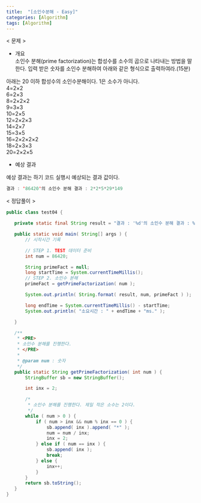 ```yaml
---
title:  "[소인수분해 - Easy]"
categories: [Algorithm]
tags: [Algorithm]
---
```


< 문제 >
 -  개요  
 소인수 분해(prime factorization)는 합성수를 소수의 곱으로 나타내는 방법을 말한다.
 입력 받은 숫자를 소인수 분해하여 아래와 같은 형식으로 출력하여라.(15분)
  
 아래는 20 이하 합성수의 소인수분해이다. 1은 소수가 아니다.  
 4=2×2  
 6=2×3  
 8=2×2×2  
 9=3×3  
 10=2×5  
 12=2×2×3  
 14=2×7  
 15=3×5  
 16=2×2×2×2  
 18=2×3×3  
 20=2×2×5  
 
 - 예상 결과
 
 예상 결과는 하기 코드 실행시 예상되는 결과 값이다.
 
 ``` java
 결과 : '86420'의 소인수 분해 결과 : 2*2*5*29*149
 ``` 
 
 < 정답풀이 >
 
 ``` java
 public class test04 {

	private static final String result = "결과 : '%d'의 소인수 분해 결과 : %s";

	public static void main( String[] args ) {
		// 시작시간 기록

		// STEP 1. TEST 데이터 준비
		int num = 86420;

		String primeFact = null;
		long startTime = System.currentTimeMillis();
		// STEP 2. 소인수 분해
		primeFact = getPrimeFactorization( num );

		System.out.println( String.format( result, num, primeFact ) );

		long endTime = System.currentTimeMillis() - startTime;
		System.out.println( "소요시간 : " + endTime + "ms." );

	}

	/**
	 * <PRE>
	 * 소인수 분해를 진행한다.
	 * </PRE>
	 * 
	 * @param num : 숫자
	 */
	public static String getPrimeFactorization( int num ) {
		StringBuffer sb = new StringBuffer();

		int inx = 2;

		/*
		 * 소인수 분해를 진행한다. 제일 작은 소수는 2이다.
		 */
		while ( num > 0 ) {
			if ( num > inx && num % inx == 0 ) {
				sb.append( inx ).append( "*" );
				num = num / inx;
				inx = 2;
			} else if ( num == inx ) {
				sb.append( inx );
				break;
			} else {
				inx++;
			}
		}
		return sb.toString();
	}
}
```